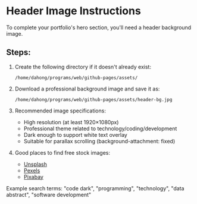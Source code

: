 # Header Image Instructions

To complete your portfolio's hero section, you'll need a header background image.

## Steps:

1. Create the following directory if it doesn't already exist:
   ```
   /home/dahong/programs/web/github-pages/assets/
   ```

2. Download a professional background image and save it as:
   ```
   /home/dahong/programs/web/github-pages/assets/header-bg.jpg
   ```

3. Recommended image specifications:
   - High resolution (at least 1920×1080px)
   - Professional theme related to technology/coding/development
   - Dark enough to support white text overlay
   - Suitable for parallax scrolling (background-attachment: fixed)

4. Good places to find free stock images:
   - [Unsplash](https://unsplash.com/s/photos/technology-dark)
   - [Pexels](https://www.pexels.com/search/technology/)
   - [Pixabay](https://pixabay.com/images/search/technology/)

Example search terms: "code dark", "programming", "technology", "data abstract", "software development"
